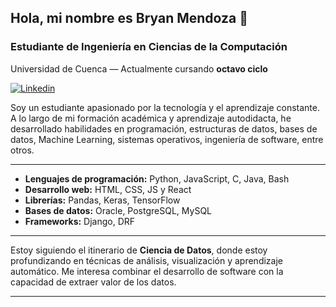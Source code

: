 ## Hola, mi nombre es Bryan Mendoza 👋
### Estudiante de Ingeniería en Ciencias de la Computación
Universidad de Cuenca — Actualmente cursando **octavo ciclo**

[![Linkedin](https://img.shields.io/badge/LinkedIn-0077B5?style=for-the-badge&logo=linkedin&logoColor=white)](https://www.linkedin.com/in/bryan-mendoza-1a3873285/)


Soy un estudiante apasionado por la tecnología y el aprendizaje constante. A lo largo de mi formación académica y aprendizaje autodidacta, he desarrollado habilidades en programación, estructuras de datos, bases de datos, Machine Learning, sistemas operativos, ingeniería de software, entre otros.

---

- **Lenguajes de programación:** Python, JavaScript, C, Java, Bash  
- **Desarrollo web:** HTML, CSS, JS y React  
- **Librerías:** Pandas, Keras, TensorFlow  
- **Bases de datos:** Oracle, PostgreSQL, MySQL
- **Frameworks:** Django, DRF

---
Estoy siguiendo el itinerario de **Ciencia de Datos**, donde estoy profundizando en técnicas de análisis, visualización y aprendizaje automático. Me interesa combinar el desarrollo de software con la capacidad de extraer valor de los datos.

---
<!--
**brymen0/brymen0** is a ✨ _special_ ✨ repository because its `README.md` (this file) appears on your GitHub profile.

Here are some ideas to get you started:

- 🔭 I’m currently working on ...
- 🌱 I’m currently learning ...
- 👯 I’m looking to collaborate on ...
- 🤔 I’m looking for help with ...
- 💬 Ask me about ...
- 📫 How to reach me: ...
- 😄 Pronouns: ...
- ⚡ Fun fact: ...
-->
